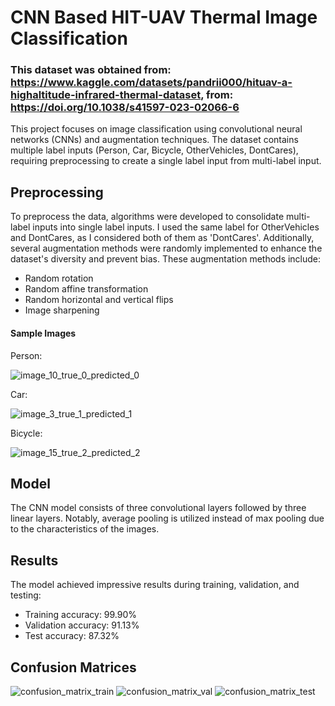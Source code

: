 # CNN Based HIT-UAV Thermal Image Classification

### This dataset was obtained from: https://www.kaggle.com/datasets/pandrii000/hituav-a-highaltitude-infrared-thermal-dataset, from: https://doi.org/10.1038/s41597-023-02066-6

This project focuses on image classification using convolutional neural networks (CNNs) and augmentation techniques. The dataset contains multiple label inputs (Person, Car, Bicycle, OtherVehicles, DontCares), requiring preprocessing to create a single label input from multi-label input.

## Preprocessing

To preprocess the data, algorithms were developed to consolidate multi-label inputs into single label inputs. I used the same label for OtherVehicles and DontCares, as I considered both of them as 'DontCares'. Additionally, several augmentation methods were randomly implemented to enhance the dataset's diversity and prevent bias. These augmentation methods include:

- Random rotation
- Random affine transformation
- Random horizontal and vertical flips
- Image sharpening

#### Sample Images

Person:

![image_10_true_0_predicted_0](https://github.com/efemcirpar/CNN-Based-HIT-UAV-Thermal-Image-Classification/assets/128602263/47c6c68d-6db1-409a-b94a-a6fc9c7447f5)

Car:

![image_3_true_1_predicted_1](https://github.com/efemcirpar/CNN-Based-HIT-UAV-Thermal-Image-Classification/assets/128602263/7ccd2c0c-f32a-4fa1-88d4-1ef54466063f)

Bicycle:

![image_15_true_2_predicted_2](https://github.com/efemcirpar/CNN-Based-HIT-UAV-Thermal-Image-Classification/assets/128602263/093b708d-6a56-4733-beac-c0aedd2a4973)


## Model

The CNN model consists of three convolutional layers followed by three linear layers. Notably, average pooling is utilized instead of max pooling due to the characteristics of the images.

## Results

The model achieved impressive results during training, validation, and testing:

- Training accuracy: 99.90%
- Validation accuracy: 91.13%
- Test accuracy: 87.32%

## Confusion Matrices

![confusion_matrix_train](https://github.com/efemcirpar/CNN-Based-HIT-UAV-Thermal-Image-Classification/assets/128602263/f70286ea-b46d-40cb-9403-d77fc3194d74)
![confusion_matrix_val](https://github.com/efemcirpar/CNN-Based-HIT-UAV-Thermal-Image-Classification/assets/128602263/64120d29-96d4-41ed-9193-d14ac2efb8a9)
![confusion_matrix_test](https://github.com/efemcirpar/CNN-Based-HIT-UAV-Thermal-Image-Classification/assets/128602263/7e5651b5-7e6b-41f2-8be6-3ecdb3121d28)


